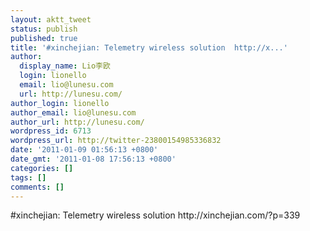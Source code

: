 ```yaml
---
layout: aktt_tweet
status: publish
published: true
title: '#xinchejian: Telemetry wireless solution  http://x...'
author:
  display_name: Lio李欧
  login: lionello
  email: lio@lunesu.com
  url: http://lunesu.com/
author_login: lionello
author_email: lio@lunesu.com
author_url: http://lunesu.com/
wordpress_id: 6713
wordpress_url: http://twitter-23800154985336832
date: '2011-01-09 01:56:13 +0800'
date_gmt: '2011-01-08 17:56:13 +0800'
categories: []
tags: []
comments: []
---
```

<p>#xinchejian: Telemetry wireless solution  http://xinchejian.com/?p=339</p>
